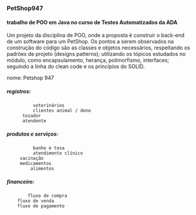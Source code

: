 ### PetShop947
#### trabalho de POO em Java no curso de Testes Automatizados da ADA

Um projeto da disciplina de POO, onde a proposta é construir o back-end de um software para um PetShop.
Os pontos a serem observados na construção do código são as classes e objetos necessários, respeitando os padrões de projeto (designs patterns);
utilizando os tópicos estudados no módulo, como encapsulamento, herança, polimorfismo, interfaces; 
seguindo a linha do clean code e os princípios do SOLID.

nome: Petshop 947

##### registros: 	
              veterinários
	    	  clientes animal / dono
		  tosador
		  atendente
		
##### produtos e serviços:
              banho e tosa
	          atendimento clínico
		 vacinação
		 medicamentos
	         alimentos
		 

##### financeiro:
            fluxo de compra
		fluxo de venda
		fluxo de pagamento
